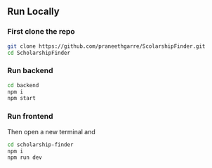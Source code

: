 ## Run Locally
### First clone the repo
```bash
git clone https://github.com/praneethgarre/ScolarshipFinder.git
cd ScholarshipFinder
```

### Run backend
```bash
cd backend
npm i 
npm start
```
### Run frontend
Then open a new terminal and
```bash
cd scholarship-finder
npm i
npm run dev
````
